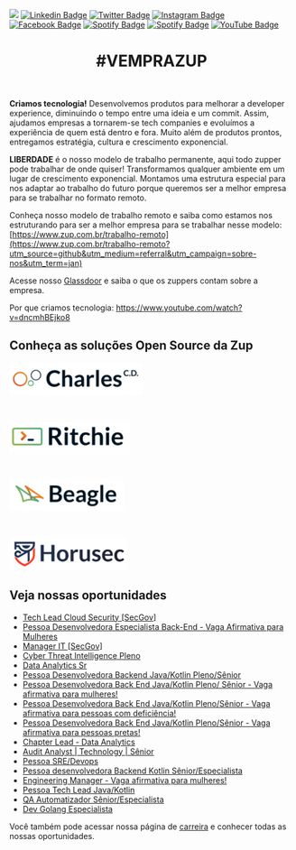 ![](images/header-nova-pagina-carreiras.gif)
[![Linkedin Badge](https://img.shields.io/badge/LinkedIn-0077B5?style=for-the-badge&logo=linkedin&logoColor=white)](https://www.linkedin.com/company/zupinnovation/) 
[![Twitter Badge](https://img.shields.io/badge/Twitter-1DA1F2?style=for-the-badge&logo=twitter&logoColor=white)](https://twitter.com/ZupInnovation) 
[![Instagram Badge](https://img.shields.io/badge/Instagram-E4405F?style=for-the-badge&logo=instagram&logoColor=white)](https://www.instagram.com/zupinnovation/) 
[![Facebook Badge](https://img.shields.io/badge/Facebook-1877F2?style=for-the-badge&logo=facebook&logoColor=white)](https://www.facebook.com/ZupInnovation/) 
[![Spotify Badge](https://img.shields.io/badge/Spotify-1ED760?&style=for-the-badge&logo=spotify&logoColor=white)](https://open.spotify.com/show/01ZXvnvBJ6GHlt3QOAUAfB?si=GHqNwbLHSIm8o6H-aeOrZQ) 
[![Spotify Badge](https://img.shields.io/badge/GitHub-100000?style=for-the-badge&logo=github&logoColor=white)](https://github.com/ZupIT/) 
[![YouTube Badge](https://img.shields.io/badge/YouTube-FF0000?style=for-the-badge&logo=youtube&logoColor=white)](https://www.youtube.com/channel/UCJWZyJ-36yNscqnnHiwjkhQ) 

<h1 align="center">#VEMPRAZUP</h1>
<br/>

<strong>Criamos tecnologia!</strong> Desenvolvemos produtos para melhorar a developer experience, diminuindo o tempo entre uma ideia e um commit. Assim, ajudamos empresas a tornarem-se tech companies e evoluímos a experiência de quem está dentro e fora. Muito além de produtos prontos, entregamos estratégia, cultura e crescimento exponencial.

<strong>LIBERDADE</strong> é o nosso modelo de trabalho permanente, aqui todo zupper pode trabalhar de onde quiser! Transformamos qualquer ambiente em um lugar de crescimento exponencial. Montamos uma estrutura especial para nos adaptar ao trabalho do futuro porque queremos ser a melhor empresa para se trabalhar no formato remoto.

Conheça nosso modelo de trabalho remoto e saiba como estamos nos estruturando para ser a melhor empresa para se trabalhar nesse modelo: [https://www.zup.com.br/trabalho-remoto](https://www.zup.com.br/trabalho-remoto?utm_source=github&utm_medium=referral&utm_campaign=sobre-nos&utm_term=jan)

Acesse nosso [Glassdoor](https://www.glassdoor.com.br/Vis%C3%A3o-geral/Trabalhar-na-Zup-Innovation-EI_IE2482761.13,27.htm) e saiba o que os zuppers contam sobre a empresa.

Por que criamos tecnologia: https://www.youtube.com/watch?v=dncmhBEjko8 

## Conheça as soluções Open Source da Zup

<div>
    <p>
    <a href="https://charlescd.io/"><img width="237" height="58" src="images/charles.png" alt="CharlesCD"></a>
    </p>
</div>
<div>
    <br>
    <p>
    <a href="https://RitchieCLI.io/"><img width="214" height="53" src="images/ritchie.png" alt="RitchieCLI"></a>
    </p>
</div>
<div>
    <br>
    <p>
    <a href="https://useBeagle.io/"><img width="202" height="56" src="images/beagle.png" alt="Beagle"></a>
    </p>
</div>
<div>
    <br>
    <p>
    <a href="https://Horusec.io/"><img width="209" height="57" src="images/horusec.png" alt="Horusec"></a>
    </p>
</div>

## Veja nossas oportunidades

<!-- BLOG-POST-LIST:START -->
- [Tech Lead Cloud Security [SecGov]](https://boards.greenhouse.io/zupinnovation/jobs/5325102003)
- [Pessoa Desenvolvedora Especialista Back-End - Vaga Afirmativa para Mulheres](https://boards.greenhouse.io/zupinnovation/jobs/5308465003)
- [Manager IT [SecGov]](https://boards.greenhouse.io/zupinnovation/jobs/5249753003)
- [Cyber Threat Intelligence Pleno](https://boards.greenhouse.io/zupinnovation/jobs/5231309003)
- [Data Analytics Sr](https://boards.greenhouse.io/zupinnovation/jobs/5307530003)
- [Pessoa Desenvolvedora Backend Java/Kotlin Pleno/Sênior](https://boards.greenhouse.io/zupinnovation/jobs/5185079003)
- [Pessoa Desenvolvedora Back End Java/Kotlin Pleno/ Sênior - Vaga afirmativa para mulheres!](https://boards.greenhouse.io/zupinnovation/jobs/5274855003)
- [Pessoa Desenvolvedora Back End Java/Kotlin Pleno/Sênior - Vaga afirmativa para pessoas com deficiência!](https://boards.greenhouse.io/zupinnovation/jobs/5275247003)
- [Pessoa Desenvolvedora Back End Java/Kotlin Pleno/Sênior - Vaga afirmativa para pessoas pretas!](https://boards.greenhouse.io/zupinnovation/jobs/5275251003)
- [Chapter Lead - Data Analytics](https://boards.greenhouse.io/zupinnovation/jobs/5306713003)
- [Audit Analyst | Technology | Sênior](https://boards.greenhouse.io/zupinnovation/jobs/5296492003)
- [Pessoa SRE/Devops](https://boards.greenhouse.io/zupinnovation/jobs/5060275003)
- [Pessoa desenvolvedora Backend Kotlin Sênior/Especialista](https://boards.greenhouse.io/zupinnovation/jobs/5237140003)
- [Engineering Manager - Vaga afirmativa para mulheres!](https://boards.greenhouse.io/zupinnovation/jobs/5280588003)
- [Pessoa Tech Lead Java/Kotlin](https://boards.greenhouse.io/zupinnovation/jobs/5237265003)
- [QA Automatizador Sênior/Especialista](https://boards.greenhouse.io/zupinnovation/jobs/5229171003)
- [Dev Golang Especialista](https://boards.greenhouse.io/zupinnovation/jobs/5260338003)
<!-- BLOG-POST-LIST:END -->


Você também pode acessar nossa página de [carreira](https://www.zup.com.br/carreiras?utm_source=github&utm_medium=referral&utm_campaign=sobre-nos&utm_term=jan) e conhecer todas as nossas oportunidades.
